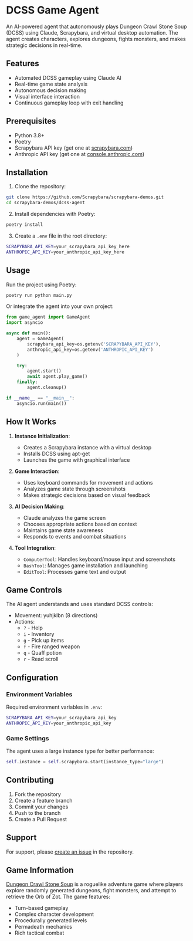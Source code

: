 # DCSS Game Agent

An AI-powered agent that autonomously plays Dungeon Crawl Stone Soup (DCSS) using Claude, Scrapybara, and virtual desktop automation. The agent creates characters, explores dungeons, fights monsters, and makes strategic decisions in real-time.

## Features

- Automated DCSS gameplay using Claude AI
- Real-time game state analysis
- Autonomous decision making
- Visual interface interaction
- Continuous gameplay loop with exit handling

## Prerequisites

- Python 3.8+
- Poetry
- Scrapybara API key (get one at [scrapybara.com](https://scrapybara.com))
- Anthropic API key (get one at [console.anthropic.com](https://console.anthropic.com))

## Installation

1. Clone the repository:

```bash
git clone https://github.com/Scrapybara/scrapybara-demos.git
cd scrapybara-demos/dcss-agent
```

2. Install dependencies with Poetry:

```bash
poetry install
```

3. Create a `.env` file in the root directory:

```bash
SCRAPYBARA_API_KEY=your_scrapybara_api_key_here
ANTHROPIC_API_KEY=your_anthropic_api_key_here
```

## Usage

Run the project using Poetry:

```bash
poetry run python main.py
```

Or integrate the agent into your own project:

```python
from game_agent import GameAgent
import asyncio

async def main():
    agent = GameAgent(
        scrapybara_api_key=os.getenv('SCRAPYBARA_API_KEY'),
        anthropic_api_key=os.getenv('ANTHROPIC_API_KEY')
    )

    try:
        agent.start()
        await agent.play_game()
    finally:
        agent.cleanup()

if __name__ == "__main__":
    asyncio.run(main())
```

## How It Works

1. **Instance Initialization**:

   - Creates a Scrapybara instance with a virtual desktop
   - Installs DCSS using apt-get
   - Launches the game with graphical interface

2. **Game Interaction**:

   - Uses keyboard commands for movement and actions
   - Analyzes game state through screenshots
   - Makes strategic decisions based on visual feedback

3. **AI Decision Making**:

   - Claude analyzes the game screen
   - Chooses appropriate actions based on context
   - Maintains game state awareness
   - Responds to events and combat situations

4. **Tool Integration**:
   - `ComputerTool`: Handles keyboard/mouse input and screenshots
   - `BashTool`: Manages game installation and launching
   - `EditTool`: Processes game text and output

## Game Controls

The AI agent understands and uses standard DCSS controls:

- Movement: yuhjklbn (8 directions)
- Actions:
  - `?` - Help
  - `i` - Inventory
  - `g` - Pick up items
  - `f` - Fire ranged weapon
  - `q` - Quaff potion
  - `r` - Read scroll

## Configuration

### Environment Variables

Required environment variables in `.env`:

```bash
SCRAPYBARA_API_KEY=your_scrapybara_api_key
ANTHROPIC_API_KEY=your_anthropic_api_key
```

### Game Settings

The agent uses a large instance type for better performance:

```python
self.instance = self.scrapybara.start(instance_type="large")
```

## Contributing

1. Fork the repository
2. Create a feature branch
3. Commit your changes
4. Push to the branch
5. Create a Pull Request

## Support

For support, please [create an issue](https://github.com/Scrapybara/scrapybara-demos/issues) in the repository.

## Game Information

[Dungeon Crawl Stone Soup](https://crawl.develz.org/) is a roguelike adventure game where players explore randomly generated dungeons, fight monsters, and attempt to retrieve the Orb of Zot. The game features:

- Turn-based gameplay
- Complex character development
- Procedurally generated levels
- Permadeath mechanics
- Rich tactical combat
